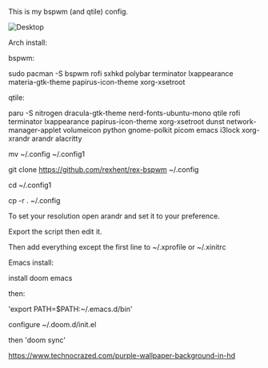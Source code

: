 This is my bspwm (and qtile) config.

![Desktop](https://gitlab.com/rexhent/wm-pics/-/raw/main/qtile2.png)


Arch install:

bspwm:

sudo pacman -S bspwm rofi sxhkd polybar terminator lxappearance materia-gtk-theme papirus-icon-theme xorg-xsetroot

qtile:

paru -S nitrogen dracula-gtk-theme nerd-fonts-ubuntu-mono qtile rofi terminator lxappearance papirus-icon-theme xorg-xsetroot dunst network-manager-applet volumeicon python gnome-polkit picom emacs i3lock xorg-xrandr arandr alacritty



mv ~/.config ~/.config1

git clone https://github.com/rexhent/rex-bspwm ~/.config

cd ~/.config1

cp -r . ~/.config

To set your resolution open arandr and set it to your preference.

Export the script then edit it.

Then add everything except the first line to ~/.xprofile or ~/.xinitrc

Emacs install:

install doom emacs

then:

'export PATH=$PATH:~/.emacs.d/bin'

configure ~/.doom.d/init.el

then 'doom sync'

https://www.technocrazed.com/purple-wallpaper-background-in-hd
